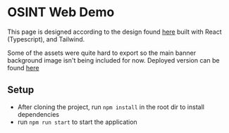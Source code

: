 # OSINT Web Demo 

This page is designed according to the design found [here](https://www.figma.com/file/0Mmvi5RfRTmjm3zQzEazF6/Trial-Design---OSINT-Industries?type=design&node-id=301-474&mode=design&t=TOrUGtRZIOFYWX8s-0) built with React (Typescript), and Tailwind. 

Some of the assets were quite hard to export so the main banner background image isn't being included for now.
Deployed version can be found [here](https://osint-web-liart.vercel.app/)

## Setup 
- After cloning the project, run ```npm install``` in the root dir to install dependencies 
- run ```npm run start``` to start the application 


